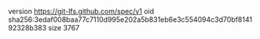 version https://git-lfs.github.com/spec/v1
oid sha256:3edaf008baa77c7110d995e202a5b831eb6e3c554094c3d70bf814192328b383
size 3767
